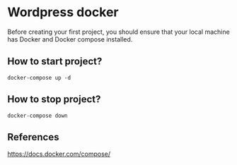 # Wordpress docker

Before creating your first project, you should ensure that your local machine has Docker and Docker compose installed.

## How to start project?

``` docker-compose up -d ```

## How to stop project?

``` docker-compose down ```

## References

https://docs.docker.com/compose/
